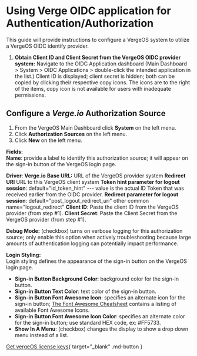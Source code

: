 
# Using Verge OIDC application for Authentication/Authorization

This guide will provide instructions to configure a VergeOS system to utilize a VergeOS OIDC identify provider.

1. **Obtain Client ID and Client Secret from the VergeOS OIDC provider system:** Navigate to the OIDC Application dashboard (Main Dashboard > System > OIDC Applications > double-click the intended application in the list.)  Client ID is displayed; client secret is hidden; both can be copied by clicking their respective copy icons. The icons are to the right of the items, copy icon is not available for users with inadequate permissions.

## Configure a *Verge.io* Authorization Source

1. From the VergeOS Main Dashboard click **System** on the left menu.
2. Click **Authorization Sources** on the left menu.
3. Click **New** on the left menu.

**Fields:**  
**Name**: provide a label to identify this authorization source; it will appear on the sign-in button of the VergeOS login page.

**Driver**: **Verge.io**
**Base URL:** URL of the VergeOS provider system
**Redirect URI** URL to this VergeOS client system
**Token hint parameter for logout session**: default="id_token_hint"  --- value is the actual ID Token that was received earlier from the OIDC provider.
**Redirect parameter for logout session**: default="post_logout_redirect_uri" other common name="logout_redirect"
**Client ID**: Paste the client ID from the VergeOS provider (from step #1).
**Client Secret**: Paste the Client Secret from the VergeOS provider (from step #1).

**Debug Mode:** (checkbox) turns on verbose logging for this authorization source; only enable this option when actively troubleshooting because large amounts of authentication logging can potentially impact performance.

**Login Styling:**  
Login styling defines the appearance of the sign-in button on the VergeOS login page.

- **Sign-in Button Background Color**: background color for the sign-in button.
- **Sign-in Button Text Color**: text color of the sign-in button.
- **Sign-in Button Font Awesome Icon**: specifies an alternate icon for the sign-in button; [The Font Awesome Cheatsheet](https://fontawesome.com/v4.7.0/cheatsheet/) contains a listing of available Font Awesome Icons.
- **Sign-in Button Font Awesome Icon Color**: specifies an alternate color for the sign-in button; use standard HEX code, ex: #FF5733.
- **Show In A Menu**: (checkbox) changes the display to show a drop down menu instead of a list.

[Get vergeOS license keys](https://www.verge.io/test-drive){ target="_blank" .md-button }
